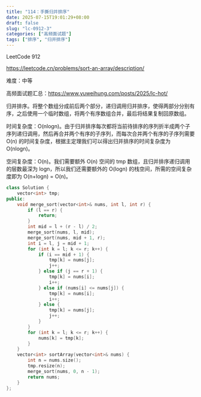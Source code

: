```yaml
---
title: "114：手撕归并排序"
date: 2025-07-15T19:01:29+08:00
draft: false
slug: "lc-0912-3"
categories: ["高频面试题"]
tags: ["排序", "归并排序"]
---
```


LeetCode 912

https://leetcode.cn/problems/sort-an-array/description/

难度：中等

高频面试题汇总：https://www.yuweihung.com/posts/2025/lc-hot/

归并排序。将整个数组分成前后两个部分，递归调用归并排序，使得两部分分别有序，之后使用一个临时数组，将两个有序数组合并，最后将结果复制回原数组。

时间复杂度：O(nlogn)。由于归并排序每次都将当前待排序的序列折半成两个子序列递归调用，然后再合并两个有序的子序列，而每次合并两个有序的子序列需要 O(n) 的时间复杂度，根据主定理我们可以得出归并排序的时间复杂度为 O(nlogn)。

空间复杂度：O(n)。我们需要额外 O(n) 空间的 tmp 数组，且归并排序递归调用的层数最深为 logn，所以我们还需要额外的 O(logn) 的栈空间，所需的空间复杂度即为 O(n+logn) = O(n)。

<!--more-->

```cpp
class Solution {
    vector<int> tmp;
public:
    void merge_sort(vector<int>& nums, int l, int r) {
        if (l == r) {
            return;
        }
        int mid = l + (r - l) / 2;
        merge_sort(nums, l, mid);
        merge_sort(nums, mid + 1, r);
        int i = l, j = mid + 1;
        for (int k = l; k <= r; k++) {
            if (i == mid + 1) {
                tmp[k] = nums[j];
                j++;
            } else if (j == r + 1) {
                tmp[k] = nums[i];
                i++;
            } else if (nums[i] <= nums[j]) {
                tmp[k] = nums[i];
                i++;
            } else {
                tmp[k] = nums[j];
                j++;
            }
        }
        for (int k = l; k <= r; k++) {
            nums[k] = tmp[k];
        }
    }
    vector<int> sortArray(vector<int>& nums) {
        int n = nums.size();
        tmp.resize(n);
        merge_sort(nums, 0, n - 1);
        return nums;
    }
};
```
